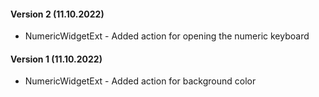 #### Version 2 (11.10.2022) 
- NumericWidgetExt - Added action for opening the numeric keyboard

#### Version 1 (11.10.2022) 
- NumericWidgetExt - Added action for background color

